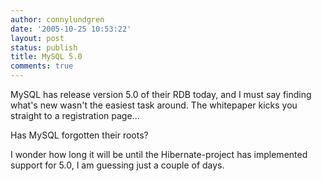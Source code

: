 ```yaml
---
author: connylundgren
date: '2005-10-25 10:53:22'
layout: post
status: publish
title: MySQL 5.0
comments: true
---
```


MySQL has release version 5.0 of their RDB today, and I must say finding
what's new wasn't the easiest task around. The whitepaper kicks you straight
to a registration page...

Has MySQL forgotten their roots?

I wonder how long it will be until the Hibernate-project has implemented
support for 5.0, I am guessing just a couple of days.

